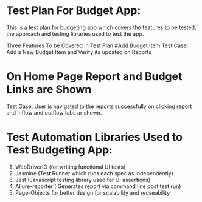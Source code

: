 # Test Plan For Budget App:

  This is a test plan for budgeting app which covers the features to be tested, the approach and testing libraries
  used to test the app.

 Three Features To be Covered in Test Plan
  #Add Budget Item
  Test Case:
  Add a New Budget Item and Verify its updated on Reports

  # On Home Page Report and Budget Links are Shown
  Test Case:
  User is navigated to the reports successfully on clicking report and inflow and outflow tabs ar shown.

 # Test Automation Libraries Used to Test Budgeting App:

  1. WebDriverIO (for writing functional UI tests)
  2. Jasmine (Test Runner which runs each spec as independently)
  3. Jest (Javascript testing library used for UI assertions)
  4. Allure-reporter ( Generates report via command line post test run)
  5. Page-Objects for better design for scalability and reuseability






